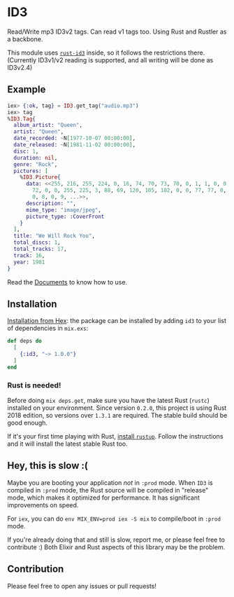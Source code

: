 # ID3

Read/Write mp3 ID3v2 tags. Can read v1 tags too. Using Rust and Rustler as a backbone.

This module uses [`rust-id3`](https://github.com/jameshurst/rust-id3/) inside, so it follows the restrictions there.
(Currently ID3v1/v2 reading is supported, and all writing will be done as ID3v2.4)

## Example

```elixir
iex> {:ok, tag} = ID3.get_tag("audio.mp3")
iex> tag
%ID3.Tag{
  album_artist: "Queen",
  artist: "Queen",
  date_recorded: ~N[1977-10-07 00:00:00],
  date_released: ~N[1981-11-02 00:00:00],
  disc: 1,
  duration: nil,
  genre: "Rock",
  pictures: [
    %ID3.Picture{
      data: <<255, 216, 255, 224, 0, 16, 74, 70, 73, 70, 0, 1, 1, 0, 0, 72, 0,
        72, 0, 0, 255, 225, 3, 88, 69, 120, 105, 102, 0, 0, 77, 77, 0, 42, 0, 0,
        0, 8, 0, 9, ...>>,
      description: "",
      mime_type: "image/jpeg",
      picture_type: :CoverFront
    }
  ],
  title: "We Will Rock You",
  total_discs: 1,
  total_tracks: 17,
  track: 16,
  year: 1981
}
```

Read the [Documents](https://hexdocs.pm/id3/ID3.html) to know how to use.

## Installation

[Installation from Hex](https://hex.pm/packages/id3):
the package can be installed by adding `id3` to your list of dependencies in `mix.exs`:

```elixir
def deps do
  [
    {:id3, "~> 1.0.0"}
  ]
end
```

### Rust is needed!

Before doing `mix deps.get`, make sure you have the latest Rust (`rustc`) installed on your environment.
Since version `0.2.0`, this project is using Rust 2018 edition, so versions over `1.3.1` are required.
The stable build should be good enough.

If it's your first time playing with Rust, [install `rustup`](https://www.rust-lang.org/tools/install). Follow the instructions and it will install the latest stable Rust too.

## Hey, this is slow :(

Maybe you are booting your application *not* in `:prod` mode.
When `ID3` is compiled in `:prod` mode, the Rust source will be compiled in "release" mode, which makes it optimized for performance. It has significant improvements on speed.

For `iex`, you can do `env MIX_ENV=prod iex -S mix` to compile/boot in `:prod` mode.

If you're already doing that and still is slow, report me, or please feel free to contribute :)
Both Elixir and Rust aspects of this library may be the problem.

## Contribution
Please feel free to open any issues or pull requests!
